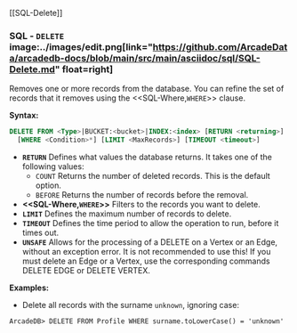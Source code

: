 [[SQL-Delete]]
### SQL - `DELETE` image:../images/edit.png[link="https://github.com/ArcadeData/arcadedb-docs/blob/main/src/main/asciidoc/sql/SQL-Delete.md" float=right]

Removes one or more records from the database.  You can refine the set of records that it removes using the <<SQL-Where,`WHERE`>> clause.

**Syntax:**

```sql
DELETE FROM <Type>|BUCKET:<bucket>|INDEX:<index> [RETURN <returning>]
  [WHERE <Condition>*] [LIMIT <MaxRecords>] [TIMEOUT <timeout>]
```
- **`RETURN`** Defines  what values the database returns.  It takes one of the following values:
  - `COUNT` Returns the number of deleted records.  This is the default option.
  - `BEFORE` Returns the number of records before the removal.
- **<<SQL-Where,`WHERE`>>** Filters to the records you want to delete.
- **`LIMIT`** Defines the maximum number of records to delete.
- **`TIMEOUT`** Defines the time period to allow the operation to run, before it times out.
- **`UNSAFE`** Allows for the processing of a DELETE on a Vertex or an Edge, without an exception error. It is not recommended to use this! If you must delete an Edge or a Vertex, use the corresponding commands DELETE EDGE or DELETE VERTEX.   

**Examples:**

- Delete all records with the surname `unknown`, ignoring case:

```
ArcadeDB> DELETE FROM Profile WHERE surname.toLowerCase() = 'unknown'
```



